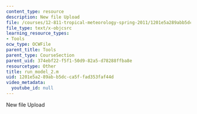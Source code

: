 ```yaml
---
content_type: resource
description: New file Upload
file: /courses/12-811-tropical-meteorology-spring-2011/1201e5a289abb5dcca5ffad353faf44d_run_model_2.m
file_type: text/x-objcsrc
learning_resource_types:
- Tools
ocw_type: OCWFile
parent_title: Tools
parent_type: CourseSection
parent_uid: 374ebf22-f5f1-50d9-82a5-d78288ffba8e
resourcetype: Other
title: run_model_2.m
uid: 1201e5a2-89ab-b5dc-ca5f-fad353faf44d
video_metadata:
  youtube_id: null
---
```

New file Upload